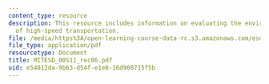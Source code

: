 ```yaml
---
content_type: resource
description: This resource includes information on evaluating the environmental impacts
  of high-speed transportation.
file: /media/https%3A/open-learning-course-data-rc.s3.amazonaws.com/esd-00-introduction-to-engineering-systems-spring-2011/e54012da9b63d54fe1e816d900715f5b_MITESD_00S11_rec06.pdf
file_type: application/pdf
resourcetype: Document
title: MITESD_00S11_rec06.pdf
uid: e54012da-9b63-d54f-e1e8-16d900715f5b
---
```

